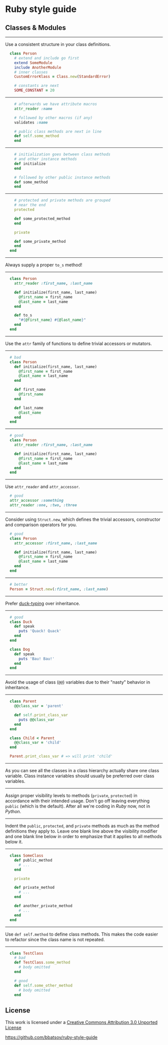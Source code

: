 # Ruby style guide

## Classes & Modules

-----

Use a consistent structure in your class definitions.

```ruby
  class Person
    # extend and include go first
    extend SomeModule
    include AnotherModule
    # inner classes
    CustomErrorKlass = Class.new(StandardError)

    # constants are next
    SOME_CONSTANT = 20
```

-----

```ruby
    # afterwards we have attribute macros
    attr_reader :name

    # followed by other macros (if any)
    validates :name

    # public class methods are next in line
    def self.some_method
    end
```

-----

```ruby
    # initialization goes between class methods
    # and other instance methods
    def initialize
    end

    # followed by other public instance methods
    def some_method
    end

```

-----

```ruby
    # protected and private methods are grouped
    # near the end
    protected

    def some_protected_method
    end

    private

    def some_private_method
    end
  end
```

-----

  Always supply a proper `to_s` method!

-----

```ruby
  class Person
    attr_reader :first_name, :last_name

    def initialize(first_name, last_name)
      @first_name = first_name
      @last_name = last_name
    end

    def to_s
      "#{@first_name} #{@last_name}"
    end
  end
```

-----

  Use the `attr` family of functions to define trivial accessors or mutators.

-----

```ruby
  # bad
  class Person
    def initialize(first_name, last_name)
      @first_name = first_name
      @last_name = last_name
    end

    def first_name
      @first_name
    end

    def last_name
      @last_name
    end
  end
```

-----

```ruby
  # good
  class Person
    attr_reader :first_name, :last_name

    def initialize(first_name, last_name)
      @first_name = first_name
      @last_name = last_name
    end
  end
```

-----

Use `attr_reader` and `attr_accessor`.

```ruby
  # good
  attr_accessor :something
  attr_reader :one, :two, :three
```

-----

  Consider using `Struct.new`, which defines the trivial accessors,
  constructor and comparison operators for you.

```ruby
  # good
  class Person
    attr_accessor :first_name, :last_name

    def initialize(first_name, last_name)
      @first_name = first_name
      @last_name = last_name
    end
  end
```

-----

```ruby
  # better
  Person = Struct.new(:first_name, :last_name)
```

-----

  Prefer [duck-typing](https://en.wikipedia.org/wiki/Duck_typing) over
  inheritance.

-----

```ruby
  # good
  class Duck
    def speak
      puts 'Quack! Quack'
    end
  end

  class Dog
    def speak
      puts 'Bau! Bau!'
    end
  end
```

-----

  Avoid the usage of class (`@@`) variables due to their "nasty" behavior in
  inheritance.

-----

```ruby
  class Parent
    @@class_var = 'parent'

    def self.print_class_var
      puts @@class_var
    end
  end

  class Child < Parent
    @@class_var = 'child'
  end

  Parent.print_class_var # => will print 'child'
```

-----

  As you can see all the classes in a class hierarchy actually share one
  class variable. Class instance variables should usually be preferred
  over class variables.

-----

  Assign proper visibility levels to methods (`private`, `protected`) in
  accordance with their intended usage. Don't go off leaving everything `public`
  (which is the default). After all we're coding in *Ruby* now, not in *Python*.

-----

  Indent the `public`, `protected`, and `private` methods as much as the method
  definitions they apply to. Leave one blank line above the visibility modifier
  and one blank line below in order to emphasize that it applies to all methods
  below it.

-----

```ruby
  class SomeClass
    def public_method
      # ...
    end

    private

    def private_method
      # ...
    end

    def another_private_method
      # ...
    end
  end
```

-----

  Use `def self.method` to define class methods. This makes the code
  easier to refactor since the class name is not repeated.

-----

```ruby
  class TestClass
    # bad
    def TestClass.some_method
      # body omitted
    end

    # good
    def self.some_other_method
      # body omitted
    end
```

## License

This work is licensed under a [Creative Commons Attribution 3.0 Unported License](http://creativecommons.org/licenses/by/3.0/deed.en_US)

<https://github.com/bbatsov/ruby-style-guide>
